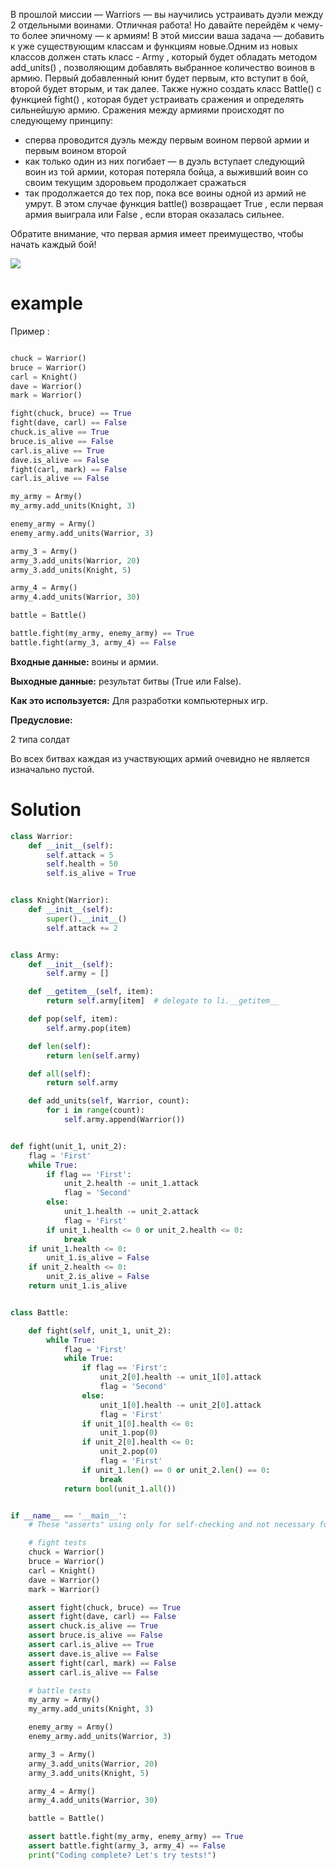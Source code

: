 В прошлой миссии — Warriors — вы научились устраивать дуэли между 2 отдельными воинами. Отличная работа! Но давайте
перейдём к чему-то более эпичному — к армиям! В этой миссии ваша задача — добавить к уже существующим классам и функциям
новые.Одним из новых классов должен стать класс - Army , который будет обладать методом add_units() , позволяющим
добавлять выбранное количество воинов в армию. Первый добавленный юнит будет первым, кто вступит в бой, второй будет
вторым, и так далее. Также нужно создать класс Battle() с функцией fight() , которая будет устраивать сражения и
определять сильнейшую армию. Сражения между армиями происходят по следующему принципу:

* сперва проводится дуэль между первым воином первой армии и первым воином второй
* как только один из них погибает — в дуэль вступает следующий воин из той армии, которая потеряла бойца, а выживший
  воин со своим текущим здоровьем продолжает сражаться
* так продолжается до тех пор, пока все воины одной из армий не умрут. В этом случае функция battle() возвращает True ,
  если первая армия выиграла или False , если вторая оказалась сильнее.

Обратите внимание, что первая армия имеет преимущество, чтобы начать каждый бой!

![](https://d17mnqrx9pmt3e.cloudfront.net/media/missions/media/8f856023648b4e48837e1d2df1b434ff/battle.png)

# example

Пример :

```python

chuck = Warrior()
bruce = Warrior()
carl = Knight()
dave = Warrior()
mark = Warrior()

fight(chuck, bruce) == True
fight(dave, carl) == False
chuck.is_alive == True
bruce.is_alive == False
carl.is_alive == True
dave.is_alive == False
fight(carl, mark) == False
carl.is_alive == False

my_army = Army()
my_army.add_units(Knight, 3)

enemy_army = Army()
enemy_army.add_units(Warrior, 3)

army_3 = Army()
army_3.add_units(Warrior, 20)
army_3.add_units(Knight, 5)

army_4 = Army()
army_4.add_units(Warrior, 30)

battle = Battle()

battle.fight(my_army, enemy_army) == True
battle.fight(army_3, army_4) == False

```

**Входные данные:** воины и армии.

**Выходные данные:** результат битвы (True или False).

**Как это используется:** Для разработки компьютерных игр.

**Предусловие:**

2 типа солдат

Во всех битвах каждая из участвующих армий очевидно не является изначально пустой.

# Solution

```python
class Warrior:
    def __init__(self):
        self.attack = 5
        self.health = 50
        self.is_alive = True


class Knight(Warrior):
    def __init__(self):
        super().__init__()
        self.attack += 2


class Army:
    def __init__(self):
        self.army = []

    def __getitem__(self, item):
        return self.army[item]  # delegate to li.__getitem__

    def pop(self, item):
        self.army.pop(item)

    def len(self):
        return len(self.army)

    def all(self):
        return self.army

    def add_units(self, Warrior, count):
        for i in range(count):
            self.army.append(Warrior())


def fight(unit_1, unit_2):
    flag = 'First'
    while True:
        if flag == 'First':
            unit_2.health -= unit_1.attack
            flag = 'Second'
        else:
            unit_1.health -= unit_2.attack
            flag = 'First'
        if unit_1.health <= 0 or unit_2.health <= 0:
            break
    if unit_1.health <= 0:
        unit_1.is_alive = False
    if unit_2.health <= 0:
        unit_2.is_alive = False
    return unit_1.is_alive


class Battle:

    def fight(self, unit_1, unit_2):
        while True:
            flag = 'First'
            while True:
                if flag == 'First':
                    unit_2[0].health -= unit_1[0].attack
                    flag = 'Second'
                else:
                    unit_1[0].health -= unit_2[0].attack
                    flag = 'First'
                if unit_1[0].health <= 0:
                    unit_1.pop(0)
                if unit_2[0].health <= 0:
                    unit_2.pop(0)
                    flag = 'First'
                if unit_1.len() == 0 or unit_2.len() == 0:
                    break
            return bool(unit_1.all())


if __name__ == '__main__':
    # These "asserts" using only for self-checking and not necessary for auto-testing

    # fight tests
    chuck = Warrior()
    bruce = Warrior()
    carl = Knight()
    dave = Warrior()
    mark = Warrior()

    assert fight(chuck, bruce) == True
    assert fight(dave, carl) == False
    assert chuck.is_alive == True
    assert bruce.is_alive == False
    assert carl.is_alive == True
    assert dave.is_alive == False
    assert fight(carl, mark) == False
    assert carl.is_alive == False

    # battle tests
    my_army = Army()
    my_army.add_units(Knight, 3)

    enemy_army = Army()
    enemy_army.add_units(Warrior, 3)

    army_3 = Army()
    army_3.add_units(Warrior, 20)
    army_3.add_units(Knight, 5)

    army_4 = Army()
    army_4.add_units(Warrior, 30)

    battle = Battle()

    assert battle.fight(my_army, enemy_army) == True
    assert battle.fight(army_3, army_4) == False
    print("Coding complete? Let's try tests!")

```